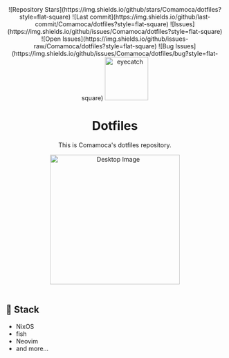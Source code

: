 <div align="center">
![Repository Stars](https://img.shields.io/github/stars/Comamoca/dotfiles?style=flat-square)
![Last commit](https://img.shields.io/github/last-commit/Comamoca/dotfiles?style=flat-square)
![Issues](https://img.shields.io/github/issues/Comamoca/dotfiles?style=flat-square)
![Open Issues](https://img.shields.io/github/issues-raw/Comamoca/dotfiles?style=flat-square)
![Bug Issues](https://img.shields.io/github/issues/Comamoca/dotfiles/bug?style=flat-square)

<img src="https://emoji2svg.deno.dev/api/🦊" alt="eyecatch" height="100">

# Dotfiles

This is Comamoca's dotfiles repository.

<img src="https://r2.comamoca.dev/unixporn-nixos.jpg" alt="Desktop Image" height="300">

<br>
<br>

</div>

<div align="center">

</div>

## 🔧 Stack

- NixOS
- fish
- Neovim
- and more...
